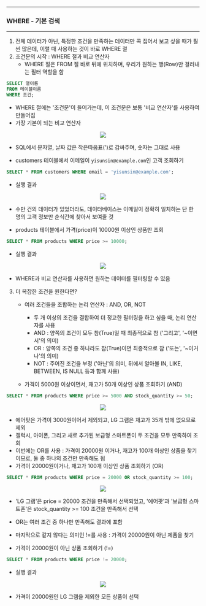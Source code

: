 -----
### WHERE - 기본 검색
-----
1. 전체 데이터가 아닌, 특정한 조건을 만족하는 데이터만 콕 집어서 보고 싶을 때가 훨씬 많은데, 이럴 때 사용하는 것이 바로 WHERE 절
2. 조건문의 시작 : WHERE 절과 비교 연산자
   - WHERE 절은 FROM 절 바로 뒤에 위치하며, 우리가 원하는 행(Row)만 걸러내는 필터 역할을 함
```sql
SELECT 열이름
FROM 테이블이름
WHERE 조건;
```
   - WHERE 절에는 '조건문'이 들어가는데, 이 조건문은 보통 '비교 연산자'를 사용하여 만들어짐
   - 가장 기본이 되는 비교 연산자
<div align="center">
<img src="https://github.com/user-attachments/assets/bcecc3a2-3714-44f9-95e8-6cff505a6da9">
</div>

   - SQL에서 문자열, 날짜 값은 작은따옴표(')로 감싸주며, 숫자는 그대로 사용

   - customers 테이블에서 이메일이 ```yisunsin@example.com```인 고객 조회하기
```sql
SELECT * FROM customers WHERE email = 'yisunsin@example.com';
```
   - 실행 결과
<div align="center">
<img src="https://github.com/user-attachments/assets/0ec88733-e40f-4ba2-a83a-4920d4948dc3">
</div>

   - 수만 건의 데이터가 있었더라도, 데이터베이스는 이메일이 정확히 일치하는 단 한 명의 고객 정보만 순식간에 찾아서 보여줄 것
  
   - products 테이블에서 가격(price)이 10000원 이상인 상품만 조회
```sql
SELECT * FROM products WHERE price >= 10000;
```
   - 실행 결과
<div align="center">
<img src="https://github.com/user-attachments/assets/fd665284-6cd0-4f64-94a7-452fe81aa0d3">
</div>

  - WHERE과 비교 연산자를 사용하면 원하는 데이터를 필터링할 수 있음

3. 더 복잡한 조건을 원한다면?
   - 여러 조건들을 조합하는 논리 연산자 : AND, OR, NOT
      + 두 개 이상의 조건을 결합하여 더 정교한 필터링을 하고 싶을 때, 논리 연산자를 사용
      + AND : 양쪽의 조건이 모두 참(True)일 때 최종적으로 참 ('그리고', '~이면서'의 의미)
      + OR : 양쪽의 조건 중 하나라도 참(True)이면 최종적으로 참 ('또는', '~이거나'의 의미)
      + NOT : 주어진 조건을 부정 ('아닌'의 의미, 뒤에서 알아볼 IN, LIKE, BETWEEN, IS NULL 등과 함께 사용)

    - 가격이 5000원 이상이면서, 재고가 50개 이상인 상품 조회하기 (AND)
```sql
SELECT * FROM products WHERE price >= 5000 AND stock_quantity >= 50;
```
<div align="center">
<img src="https://github.com/user-attachments/assets/33573c4e-dba1-4b43-bf44-c33f27d6d2cd">
</div>

  - 에어팟은 가격이 3000원이어서 제외되고, LG 그램은 재고가 35개 밖에 없으므로 제외
  - 갤럭시, 아이폰, 그리고 새로 추가된 보급형 스마트폰이 두 조건을 모두 만족하여 조회
  - 이번에는 OR를 사용 : 가격이 20000원 이거나, 재고가 100개 이상인 상품을 찾기이므로, 둘 중 하나의 조건만 만족해도 됨
  - 가격이 20000원이거나, 재고가 100개 이상인 상품 조회하기 (OR)
```sql
SELECT * FROM products WHERE price = 20000 OR stock_quantity >= 100;
```
<div align="center">
<img src="https://github.com/user-attachments/assets/319b39ab-821a-4e20-a354-292ef9c9d10f">
</div>

  - 'LG 그램'은 price = 20000 조건을 만족해서 선택되었고, '에어팟'과 '보급형 스마트폰'은 stock_quantity >= 100 조건을 만족해서 선택
  - OR는 여러 조건 중 하나만 만족해도 결과에 포함

  - 마지막으로 같지 않다는 의미인 !=를 사용 : 가격이 20000원이 아닌 제품을 찾기
  - 가격이 20000원이 아닌 상품 조회하기 (!=)
```sql
SELECT * FROM products WHERE price != 20000;
```

  - 실행 결과
<div align="center">
<img src="https://github.com/user-attachments/assets/4c48a38b-0042-4d46-ad4d-e6b1da1a92d9">
</div>

   - 가격이 20000원인 LG 그램을 제외한 모든 상품이 선택
